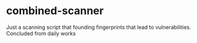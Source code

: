 # combined-scanner
Just a scanning script that founding fingerprints that lead to vulnerabilities. Concluded from daily works
